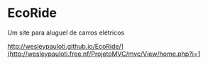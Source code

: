 # EcoRide
 Um site para aluguel de carros elétricos

http://wesleypauloti.github.io/EcoRide/](http://wesleypauloti.free.nf/ProjetoMVC/mvc/View/home.php?i=1
